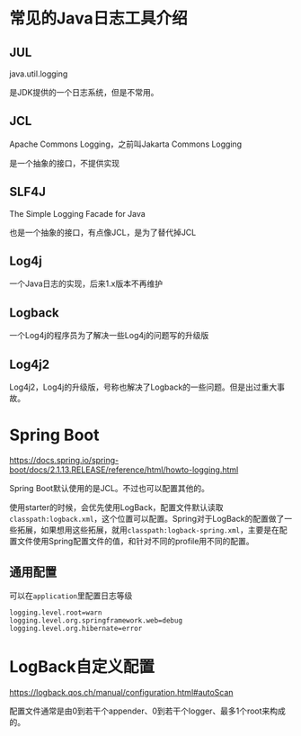 # 常见的Java日志工具介绍

## JUL

java.util.logging

是JDK提供的一个日志系统，但是不常用。

## JCL

Apache Commons Logging，之前叫Jakarta Commons Logging

是一个抽象的接口，不提供实现

## SLF4J

The Simple Logging Facade for Java

也是一个抽象的接口，有点像JCL，是为了替代掉JCL

## Log4j

一个Java日志的实现，后来1.x版本不再维护

## Logback

一个Log4j的程序员为了解决一些Log4j的问题写的升级版

## Log4j2

Log4j2，Log4j的升级版，号称也解决了Logback的一些问题。但是出过重大事故。

# Spring Boot

https://docs.spring.io/spring-boot/docs/2.1.13.RELEASE/reference/html/howto-logging.html

Spring Boot默认使用的是JCL。不过也可以配置其他的。

使用starter的时候，会优先使用LogBack，配置文件默认读取`classpath:logback.xml`，这个位置可以配置。Spring对于LogBack的配置做了一些拓展，如果想用这些拓展，就用`classpath:logback-spring.xml`，主要是在配置文件使用Spring配置文件的值，和针对不同的profile用不同的配置。

## 通用配置

可以在`application`里配置日志等级

```properties
logging.level.root=warn
logging.level.org.springframework.web=debug
logging.level.org.hibernate=error
```

# LogBack自定义配置

https://logback.qos.ch/manual/configuration.html#autoScan

配置文件通常是由0到若干个appender、0到若干个logger、最多1个root来构成的。



